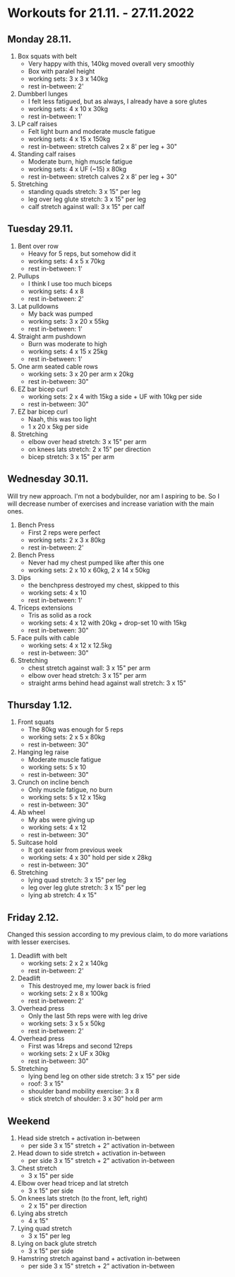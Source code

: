 # Workouts for 21.11. - 27.11.2022

## Monday 28.11.

1. Box squats with belt
   - Very happy with this, 140kg moved overall very smoothly
   - Box with paralel height
   - working sets: 3 x 3 x 140kg
   - rest in-between: 2'
2. Dumbberl lunges
   - I felt less fatigued, but as always, I already have a sore glutes
   - working sets: 4 x 10 x 30kg
   - rest in-between: 1'
3. LP calf raises
   - Felt light burn and moderate muscle fatigue
   - working sets: 4 x 15 x 150kg
   - rest in-between: stretch calves 2 x 8' per leg + 30"
4. Standing calf raises
   - Moderate burn, high muscle fatigue
   - working sets: 4 x UF (~15) x 80kg
   - rest in-between: stretch calves 2 x 8' per leg + 30"
5. Stretching
   - standing quads stretch: 3 x 15" per leg
   - leg over leg glute stretch: 3 x 15" per leg
   - calf stretch against wall: 3 x 15" per calf

## Tuesday 29.11.

1. Bent over row
   - Heavy for 5 reps, but somehow did it
   - working sets: 4 x 5 x 70kg
   - rest in-between: 1'
2. Pullups
   - I think I use too much biceps
   - working sets: 4 x 8
   - rest in-between: 2'
3. Lat pulldowns
   - My back was pumped
   - working sets: 3 x 20 x 55kg
   - rest in-between: 1'
4. Straight arm pushdown
   - Burn was moderate to high
   - working sets: 4 x 15 x 25kg
   - rest in-between: 1'
5. One arm seated cable rows
   - working sets: 3 x 20 per arm x 20kg
   - rest in-between: 30"
6. EZ bar bicep curl
   - working sets: 2 x 4 with 15kg a side + UF with 10kg per side
   - rest in-between: 30"
7. EZ bar bicep curl
   - Naah, this was too light
   - 1 x 20 x 5kg per side
8. Stretching
   - elbow over head stretch: 3 x 15" per arm
   - on knees lats stretch: 2 x 15" per direction
   - bicep stretch: 3 x 15" per arm

## Wednesday 30.11.

Will try new approach. I'm not a bodybuilder, nor am I aspiring to be. So I
will decrease number of exercises and increase variation with the main ones.

1. Bench Press
   - First 2 reps were perfect
   - working sets: 2 x 3 x 80kg
   - rest in-between: 2'
2. Bench Press
   - Never had my chest pumped like after this one
   - working sets: 2 x 10 x 60kg, 2 x 14 x 50kg
3. Dips
   - the benchpress destroyed my chest, skipped to this
   - working sets: 4 x 10
   - rest in-between: 1'
4. Triceps extensions
   - Tris as solid as a rock
   - working sets: 4 x 12 with 20kg + drop-set 10 with 15kg
   - rest in-between: 30"
5. Face pulls with cable
   - working sets: 4 x 12 x 12.5kg
   - rest in-between: 30"
6. Stretching
   - chest stretch against wall: 3 x 15" per arm
   - elbow over head stretch: 3 x 15" per arm
   - straight arms behind head against wall stretch: 3 x 15"

## Thursday 1.12.

1. Front squats
   - The 80kg was enough for 5 reps
   - working sets: 2 x 5 x 80kg
   - rest in-between: 30"
2. Hanging leg raise
   - Moderate muscle fatigue
   - working sets: 5 x 10
   - rest in-between: 30"
3. Crunch on incline bench
   - Only muscle fatigue, no burn
   - working sets: 5 x 12 x 15kg
   - rest in-between: 30"
4. Ab wheel
   - My abs were giving up
   - working sets: 4 x 12
   - rest in-between: 30"
5. Suitcase hold
   - It got easier from previous week
   - working sets: 4 x 30" hold per side x 28kg
   - rest in-between: 30"
6. Stretching
   - lying quad stretch: 3 x 15" per leg
   - leg over leg glute stretch: 3 x 15" per leg
   - lying ab stretch: 4 x 15"

## Friday 2.12.

Changed this session according to my previous claim, to do more variations with
lesser exercises.

1. Deadlift with belt
   - working sets: 2 x 2 x 140kg
   - rest in-between: 2'
2. Deadlift
   - This destroyed me, my lower back is fried
   - working sets: 2 x 8 x 100kg
   - rest in-between: 2'
3. Overhead press
   - Only the last 5th reps were with leg drive
   - working sets: 3 x 5 x 50kg
   - rest in-between: 2'
4. Overhead press
   - First was 14reps and second 12reps
   - working sets: 2 x UF x 30kg
   - rest in-between: 30"
5. Stretching
   - lying bend leg on other side stretch: 3 x 15" per side
   - roof: 3 x 15"
   - shoulder band mobility exercise: 3 x 8
   - stick stretch of shoulder: 3 x 30" hold per arm

## Weekend

1. Head side stretch + activation in-between
   - per side 3 x 15" stretch + 2" activation in-between
2. Head down to side stretch + activation in-between
   - per side 3 x 15" stretch + 2" activation in-between
3. Chest stretch
   - 3 x 15" per side
4. Elbow over head tricep and lat stretch
   - 3 x 15" per side
5. On knees lats stretch (to the front, left, right)
   - 2 x 15" per direction
6. Lying abs stretch
   - 4 x 15"
7. Lying quad stretch
   - 3 x 15" per leg
8. Lying on back glute stretch
   - 3 x 15" per side
9. Hamstring stretch against band + activation in-between
   - per side 3 x 15" stretch + 2" activation in-between

